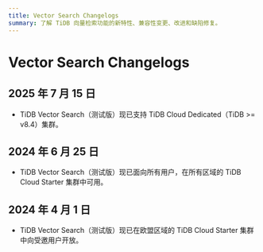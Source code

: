 ```yaml
---
title: Vector Search Changelogs
summary: 了解 TiDB 向量检索功能的新特性、兼容性变更、改进和缺陷修复。
---
```


# Vector Search Changelogs

## 2025 年 7 月 15 日

- TiDB Vector Search（测试版）现已支持 TiDB Cloud Dedicated（TiDB >= v8.4）集群。

## 2024 年 6 月 25 日

- TiDB Vector Search（测试版）现已面向所有用户，在所有区域的 TiDB Cloud Starter 集群中可用。

## 2024 年 4 月 1 日

- TiDB Vector Search（测试版）现已在欧盟区域的 TiDB Cloud Starter 集群中向受邀用户开放。